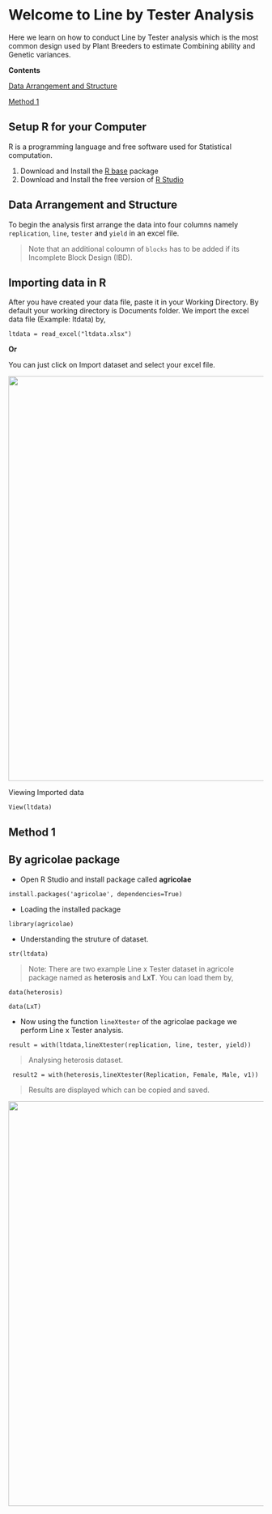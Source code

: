 # Welcome to Line by Tester Analysis 

  Here we learn on how to conduct Line by Tester analysis which is the most common design used by Plant Breeders to estimate Combining ability and Genetic variances. 


**Contents**

[Data Arrangement and Structure](https://nandp1.github.io/Line-Tester-Analysis/#data-arrangement-and-structure)

[Method 1](https://github.com/nandp1/Line-Tester-Analysis/blob/master/README.md#method-1)

##  Setup R for your Computer

R is a programming language and free software used for Statistical computation. 
1. Download and Install the [R base](https://cloud.r-project.org/) package
2. Download and Install the free version of [R Studio](https://rstudio.com/products/rstudio/download/) 


## Data Arrangement and Structure 

To begin the analysis first arrange the data into four columns namely `replication`, `line`, `tester` and `yield` in an excel file. 

> Note that an additional coloumn of `blocks` has to be added if its Incomplete Block Design (IBD). 

## Importing data in R

After you have created your data file, paste it in your Working Directory. By default your working directory is Documents folder. 
We import the excel data file (Example: ltdata) by, 

```ltdata = read_excel("ltdata.xlsx")```

**Or**

You can just click on Import dataset and select your excel file. 

<img src="dataimport.jpg" width="800" />

Viewing Imported data

```View(ltdata)```


## Method 1 
## By agricolae package 

- Open R Studio and install package called **agricolae** 

```install.packages('agricolae', dependencies=True)```   
                                     
- Loading the installed package 

```library(agricolae)```

- Understanding the struture of dataset. 

```str(ltdata)```

> Note: There are two example Line x Tester dataset in agricole package named as **heterosis** and **LxT**. You can load them by,

```data(heterosis)```

```data(LxT)```

- Now using the function `lineXtester` of the agricolae package we perform Line x Tester analysis. 

```result = with(ltdata,lineXtester(replication, line, tester, yield))```

 > Analysing heterosis dataset. 
 
``` result2 = with(heterosis,lineXtester(Replication, Female, Male, v1))```

> Results are displayed which can be copied and saved. 


<img src="maize.jpg" width="800" />




